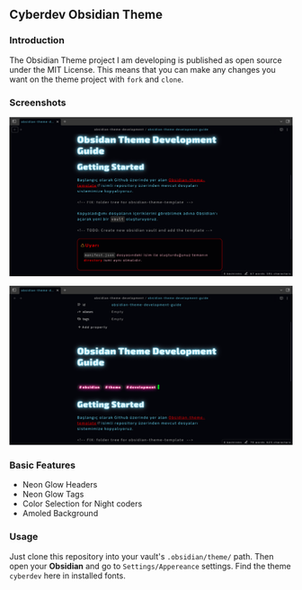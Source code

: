## Cyberdev Obsidian Theme

### Introduction

The Obsidian Theme project I am developing is published as open source under the MIT License. This means that you can make any changes you want on the theme project with `fork` and `clone`.

### Screenshots

![First Screenshot](./src/img/ss_01.png)

![Second Screenshot](./src/img/ss_02.png)

### Basic Features

- Neon Glow Headers
- Neon Glow Tags
- Color Selection for Night coders
- Amoled Background

### Usage

Just clone this repository into your vault's `.obsidian/theme/` path. Then open your **Obsidian** and go to `Settings/Appereance` settings. Find the theme `cyberdev` here in installed fonts.
